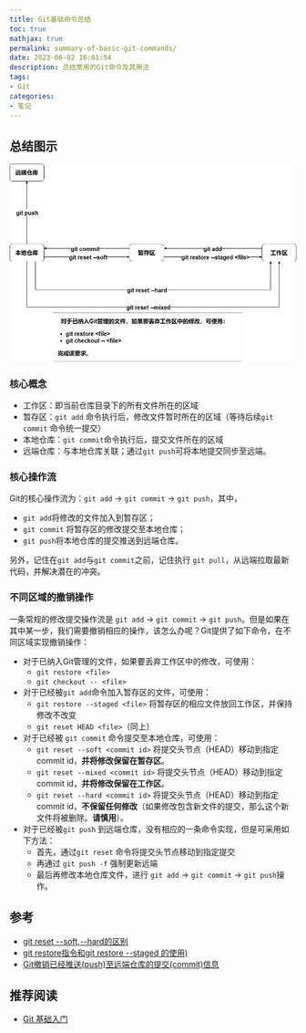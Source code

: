 ```yaml
---
title: Git基础命令总结
toc: true
mathjax: true
permalink: summary-of-basic-git-commands/
date: 2023-06-02 16:01:54
description: 总结常用的Git命令及其用法
tags: 
- Git
categories:
- 笔记
---
```


## 总结图示

![Git基础命令总结图示](https://raw.githubusercontent.com/CosmosNing/MyPicGo/master/images/2023/06/02/git_cmd.drawio.png)

### 核心概念

* 工作区：即当前仓库目录下的所有文件所在的区域
* 暂存区：`git add` 命令执行后，修改文件暂时所在的区域（等待后续`git commit` 命令统一提交）
* 本地仓库：`git commit`命令执行后，提交文件所在的区域
* 远端仓库：与本地仓库关联；通过`git push`可将本地提交同步至远端。

### 核心操作流

Git的核心操作流为：`git add` $\rightarrow$ `git commit` $\rightarrow$ `git push`，其中，

*  `git add`将修改的文件加入到暂存区；
* `git commit` 将暂存区的修改提交至本地仓库；
* `git push`将本地仓库的提交推送到远端仓库。

另外，记住在`git add`与`git commit`之前，记住执行 `git pull`，从远端拉取最新代码，并解决潜在的冲突。

### 不同区域的撤销操作

一条常规的修改提交操作流是 `git add` $\rightarrow$ `git commit` $\rightarrow$ `git push`。但是如果在其中某一步，我们需要撤销相应的操作，该怎么办呢？Git提供了如下命令，在不同区域实现撤销操作：

* 对于已纳入Git管理的文件，如果要丢弃工作区中的修改，可使用：
  * `git restore <file>`
  * `git checkout -- <file>`
* 对于已经被`git add`命令加入暂存区的文件，可使用：
  * `git restore --staged <file>` 将暂存区的相应文件放回工作区，并保持修改不改变
  * `git reset HEAD <file>`（同上）
* 对于已经被 `git commit` 命令提交至本地仓库，可使用：
  * `git reset --soft <commit id>` 将提交头节点（HEAD）移动到指定commit id，**并将修改保留在暂存区**。
  * `git reset --mixed <commit id>` 将提交头节点（HEAD）移动到指定commit id，**并将修改保留在工作区**。
  * `git reset --hard <commit id>` 将提交头节点（HEAD）移动到指定commit id，**不保留任何修改**（如果修改包含新文件的提交，那么这个新文件将被删除。**请慎用**）。
* 对于已经被`git push` 到远端仓库，没有相应的一条命令实现，但是可采用如下方法：
  * 首先，通过`git reset` 命令将提交头节点移动到指定提交
  * 再通过 `git push -f` 强制更新远端
  * 最后再修改本地仓库文件，进行 `git add` $\rightarrow$ `git commit` $\rightarrow$ `git push`操作。


## 参考

* [git reset --soft,--hard的区别](https://www.jianshu.com/p/c6927e80a01d)
* [git restore指令和git restore --staged 的使用)](https://juejin.cn/post/7130883174472630286)
* [Git撤销已经推送(push)至远端仓库的提交(commit)信息](https://blog.csdn.net/hanchao5272/article/details/79435730)

## 推荐阅读

* [Git 基础入门](/2019/12/30/git-ji-chu-ru-men/)